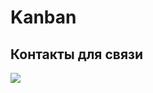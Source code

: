 # Kanban

## Контакты для связи<br>
<a href="https://t.me/OvercomingJunk" target="blank"><img src="https://img.icons8.com/clouds/50/000000/telegram-app.png"/></a>
